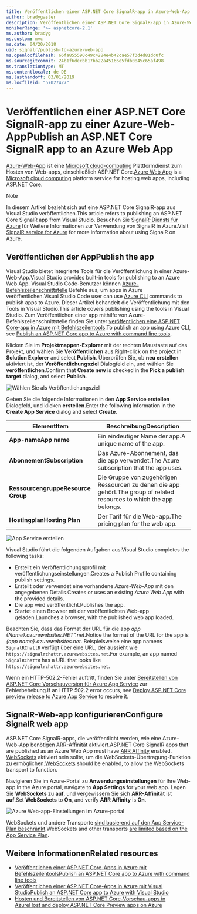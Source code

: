 ```yaml
---
title: Veröffentlichen einer ASP.NET Core SignalR-app in Azure-Web-App
author: bradygaster
description: Veröffentlichen einer ASP.NET Core SignalR-app in Azure-Web-App
monikerRange: '>= aspnetcore-2.1'
ms.author: bradyg
ms.custom: mvc
ms.date: 04/20/2018
uid: signalr/publish-to-azure-web-app
ms.openlocfilehash: 66fa855590c49c4284e4b42cae57f3d4d81dd0fc
ms.sourcegitcommit: 24b1f6decbb17bb22a45166e5fdb0845c65af498
ms.translationtype: MT
ms.contentlocale: de-DE
ms.lasthandoff: 03/01/2019
ms.locfileid: "57027427"
---
```

# <a name="publish-an-aspnet-core-signalr-app-to-an-azure-web-app"></a><span data-ttu-id="3b464-103">Veröffentlichen einer ASP.NET Core SignalR-app zu einer Azure-Web-App</span><span class="sxs-lookup"><span data-stu-id="3b464-103">Publish an ASP.NET Core SignalR app to an Azure Web App</span></span>

<span data-ttu-id="3b464-104">[Azure-Web-App](/azure/app-service/app-service-web-overview) ist eine [Microsoft cloud-computing](https://azure.microsoft.com/) Plattformdienst zum Hosten von Web-apps, einschließlich ASP.NET Core.</span><span class="sxs-lookup"><span data-stu-id="3b464-104">[Azure Web App](/azure/app-service/app-service-web-overview) is a [Microsoft cloud computing](https://azure.microsoft.com/) platform service for hosting web apps, including ASP.NET Core.</span></span>

> [!NOTE]
> <span data-ttu-id="3b464-105">In diesem Artikel bezieht sich auf eine ASP.NET Core SignalR-app aus Visual Studio veröffentlichen.</span><span class="sxs-lookup"><span data-stu-id="3b464-105">This article refers to publishing an ASP.NET Core SignalR app from Visual Studio.</span></span> <span data-ttu-id="3b464-106">Besuchen Sie [SignalR-Diensts für Azure](https://azure.microsoft.com/en-gb/services/signalr-service?) für Weitere Informationen zur Verwendung von SignalR in Azure.</span><span class="sxs-lookup"><span data-stu-id="3b464-106">Visit [SignalR service for Azure](https://azure.microsoft.com/en-gb/services/signalr-service?) for more information about using SignalR on Azure.</span></span>

## <a name="publish-the-app"></a><span data-ttu-id="3b464-107">Veröffentlichen der App</span><span class="sxs-lookup"><span data-stu-id="3b464-107">Publish the app</span></span>

<span data-ttu-id="3b464-108">Visual Studio bietet integrierte Tools für die Veröffentlichung in einer Azure-Web-App.</span><span class="sxs-lookup"><span data-stu-id="3b464-108">Visual Studio provides built-in tools for publishing to an Azure Web App.</span></span> <span data-ttu-id="3b464-109">Visual Studio Code-Benutzer können [Azure-Befehlszeilenschnittstelle](/cli/azure) Befehle aus, um apps in Azure veröffentlichen.</span><span class="sxs-lookup"><span data-stu-id="3b464-109">Visual Studio Code user can use [Azure CLI](/cli/azure) commands to publish apps to Azure.</span></span> <span data-ttu-id="3b464-110">Dieser Artikel behandelt die Veröffentlichung mit den Tools in Visual Studio.</span><span class="sxs-lookup"><span data-stu-id="3b464-110">This article covers publishing using the tools in Visual Studio.</span></span> <span data-ttu-id="3b464-111">Zum Veröffentlichen einer app mithilfe von Azure-Befehlszeilenschnittstelle finden Sie unter [veröffentlichen eine ASP.NET Core-app in Azure mit Befehlszeilentools](/azure/app-service/app-service-web-get-started-dotnet).</span><span class="sxs-lookup"><span data-stu-id="3b464-111">To publish an app using Azure CLI, see [Publish an ASP.NET Core app to Azure with command line tools](/azure/app-service/app-service-web-get-started-dotnet).</span></span>

<span data-ttu-id="3b464-112">Klicken Sie im **Projektmappen-Explorer** mit der rechten Maustaste auf das Projekt, und wählen Sie **Veröffentlichen** aus.</span><span class="sxs-lookup"><span data-stu-id="3b464-112">Right-click on the project in **Solution Explorer** and select **Publish**.</span></span> <span data-ttu-id="3b464-113">Überprüfen Sie, ob **neu erstellen** aktiviert ist, der **Veröffentlichungsziel** Dialogfeld ein, und wählen Sie **veröffentlichen**.</span><span class="sxs-lookup"><span data-stu-id="3b464-113">Confirm that **Create new** is checked in the **Pick a publish target** dialog, and select **Publish**.</span></span>

![Wählen Sie als Veröffentlichungsziel](publish-to-azure-web-app/_static/pick-publish-target-dialog.png)

<span data-ttu-id="3b464-115">Geben Sie die folgende Informationen in den **App Service erstellen** Dialogfeld, und klicken **erstellen**.</span><span class="sxs-lookup"><span data-stu-id="3b464-115">Enter the following information in the **Create App Service** dialog and select **Create**.</span></span>

| <span data-ttu-id="3b464-116">Element</span><span class="sxs-lookup"><span data-stu-id="3b464-116">Item</span></span> | <span data-ttu-id="3b464-117">Beschreibung</span><span class="sxs-lookup"><span data-stu-id="3b464-117">Description</span></span> |
| ---- | ----------- |
| <span data-ttu-id="3b464-118">**App-name**</span><span class="sxs-lookup"><span data-stu-id="3b464-118">**App name**</span></span> | <span data-ttu-id="3b464-119">Ein eindeutiger Name der app.</span><span class="sxs-lookup"><span data-stu-id="3b464-119">A unique name of the app.</span></span> |
| <span data-ttu-id="3b464-120">**Abonnement**</span><span class="sxs-lookup"><span data-stu-id="3b464-120">**Subscription**</span></span> | <span data-ttu-id="3b464-121">Das Azure-Abonnement, das die app verwendet.</span><span class="sxs-lookup"><span data-stu-id="3b464-121">The Azure subscription that the app uses.</span></span> |
| <span data-ttu-id="3b464-122">**Ressourcengruppe**</span><span class="sxs-lookup"><span data-stu-id="3b464-122">**Resource Group**</span></span> | <span data-ttu-id="3b464-123">Die Gruppe von zugehörigen Ressourcen zu denen die app gehört.</span><span class="sxs-lookup"><span data-stu-id="3b464-123">The group of related resources to which the app belongs.</span></span>  |
| <span data-ttu-id="3b464-124">**Hostingplan**</span><span class="sxs-lookup"><span data-stu-id="3b464-124">**Hosting Plan**</span></span> | <span data-ttu-id="3b464-125">Der Tarif für die Web-app.</span><span class="sxs-lookup"><span data-stu-id="3b464-125">The pricing plan for the web app.</span></span> |

![App Service erstellen](publish-to-azure-web-app/_static/create-app-service-dialog.png)

<span data-ttu-id="3b464-127">Visual Studio führt die folgenden Aufgaben aus:</span><span class="sxs-lookup"><span data-stu-id="3b464-127">Visual Studio completes the following tasks:</span></span>

* <span data-ttu-id="3b464-128">Erstellt ein Veröffentlichungsprofil mit veröffentlichungseinstellungen.</span><span class="sxs-lookup"><span data-stu-id="3b464-128">Creates a Publish Profile containing publish settings.</span></span>
* <span data-ttu-id="3b464-129">Erstellt oder verwendet eine vorhandene *Azure-Web-App* mit den angegebenen Details.</span><span class="sxs-lookup"><span data-stu-id="3b464-129">Creates or uses an existing *Azure Web App* with the provided details.</span></span>
* <span data-ttu-id="3b464-130">Die app wird veröffentlicht.</span><span class="sxs-lookup"><span data-stu-id="3b464-130">Publishes the app.</span></span>
* <span data-ttu-id="3b464-131">Startet einen Browser mit der veröffentlichten Web-app geladen.</span><span class="sxs-lookup"><span data-stu-id="3b464-131">Launches a browser, with the published web app loaded.</span></span>

<span data-ttu-id="3b464-132">Beachten Sie, dass das Format der URL für die app *app {Name}.azurewebsites.NET".net*.</span><span class="sxs-lookup"><span data-stu-id="3b464-132">Notice the format of the URL for the app is *{app name}.azurewebsites.net*.</span></span> <span data-ttu-id="3b464-133">Beispielsweise eine app namens `SignalRChattR` verfügt über eine URL, der aussieht wie `https://signalrchattr.azurewebsites.net`.</span><span class="sxs-lookup"><span data-stu-id="3b464-133">For example, an app named `SignalRChattR` has a URL that looks like `https://signalrchattr.azurewebsites.net`.</span></span>

<span data-ttu-id="3b464-134">Wenn ein HTTP-502.2-Fehler auftritt, finden Sie unter [Bereitstellen von ASP.NET Core Vorschauversion für Azure App Service](xref:host-and-deploy/azure-apps/index) zur Fehlerbehebung.</span><span class="sxs-lookup"><span data-stu-id="3b464-134">If an HTTP 502.2 error occurs, see [Deploy ASP.NET Core preview release to Azure App Service](xref:host-and-deploy/azure-apps/index) to resolve it.</span></span>

## <a name="configure-signalr-web-app"></a><span data-ttu-id="3b464-135">SignalR-Web-app konfigurieren</span><span class="sxs-lookup"><span data-stu-id="3b464-135">Configure SignalR web app</span></span>

<span data-ttu-id="3b464-136">ASP.NET Core SignalR-apps, die veröffentlicht werden, wie eine Azure-Web-App benötigen [ARR-Affinität](https://en.wikipedia.org/wiki/Application_Request_Routing) aktiviert.</span><span class="sxs-lookup"><span data-stu-id="3b464-136">ASP.NET Core SignalR apps that are published as an Azure Web App must have [ARR Affinity](https://en.wikipedia.org/wiki/Application_Request_Routing) enabled.</span></span> <span data-ttu-id="3b464-137">[WebSockets](xref:fundamentals/websockets) aktiviert sein sollte, um die WebSockets-Übertragung-Funktion zu ermöglichen.</span><span class="sxs-lookup"><span data-stu-id="3b464-137">[WebSockets](xref:fundamentals/websockets) should be enabled, to allow the WebSockets transport to function.</span></span>

<span data-ttu-id="3b464-138">Navigieren Sie im Azure-Portal zu **Anwendungseinstellungen** für Ihre Web-app.</span><span class="sxs-lookup"><span data-stu-id="3b464-138">In the Azure portal, navigate to **App Settings** for your web app.</span></span> <span data-ttu-id="3b464-139">Legen Sie **WebSockets** zu **auf**, und vergewissern Sie sich **ARR-Affinität** ist **auf**.</span><span class="sxs-lookup"><span data-stu-id="3b464-139">Set **WebSockets** to **On**, and verify **ARR Affinity** is **On**.</span></span>

![Azure Web-app-Einstellungen im Azure-portal](publish-to-azure-web-app/_static/azure-web-app-settings.png)

 <span data-ttu-id="3b464-141">WebSockets und andere Transporte [sind basierend auf den App Service-Plan beschränkt](/azure/azure-subscription-service-limits#app-service-limits).</span><span class="sxs-lookup"><span data-stu-id="3b464-141">WebSockets and other transports [are limited based on the App Service Plan](/azure/azure-subscription-service-limits#app-service-limits).</span></span>

## <a name="related-resources"></a><span data-ttu-id="3b464-142">Weitere Informationen</span><span class="sxs-lookup"><span data-stu-id="3b464-142">Related resources</span></span>

* [<span data-ttu-id="3b464-143">Veröffentlichen einer ASP.NET Core-Apps in Azure mit Befehlszeilentools</span><span class="sxs-lookup"><span data-stu-id="3b464-143">Publish an ASP.NET Core app to Azure with command line tools</span></span>](/azure/app-service/app-service-web-get-started-dotnet)
* [<span data-ttu-id="3b464-144">Veröffentlichen einer ASP.NET Core-Apps in Azure mit Visual Studio</span><span class="sxs-lookup"><span data-stu-id="3b464-144">Publish an ASP.NET Core app to Azure with Visual Studio</span></span>](xref:tutorials/publish-to-azure-webapp-using-vs)
* [<span data-ttu-id="3b464-145">Hosten und Bereitstellen von ASP.NET Core-Vorschau-apps in Azure</span><span class="sxs-lookup"><span data-stu-id="3b464-145">Host and deploy ASP.NET Core Preview apps on Azure</span></span>](xref:host-and-deploy/azure-apps/index#deploy-aspnet-core-preview-release-to-azure-app-service)
